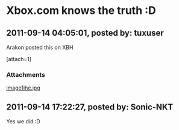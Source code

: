 # Xbox.com knows the truth :D

## 2011-09-14 04:05:01, posted by: tuxuser

Arakon posted this on XBH  
   
 [attach=1]

### Attachments

[image1ihe.jpg](image1ihe.jpg)

## 2011-09-14 17:22:27, posted by: Sonic-NKT

Yes we did :D